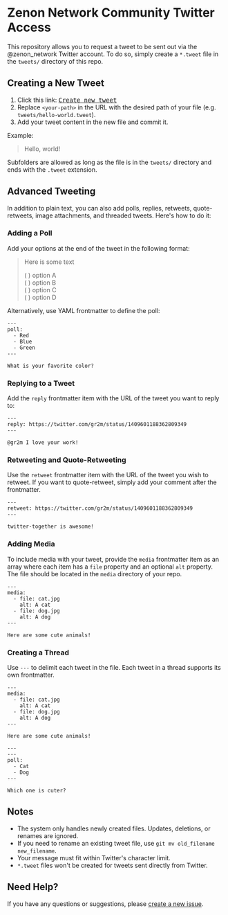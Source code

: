 # Zenon Network Community Twitter Access

This repository allows you to request a tweet to be sent out via the @zenon_network Twitter account. To do so, simply create a `*.tweet` file in the `tweets/` directory of this repo. 

## Creating a New Tweet

1. Click this link: <kbd>[Create new tweet](../../../twitter/new/master/?filename=tweets/<your-path>.tweet)</kbd>
2. Replace `<your-path>` in the URL with the desired path of your file (e.g. `tweets/hello-world.tweet`).
3. Add your tweet content in the new file and commit it.

Example:

> Hello, world!

Subfolders are allowed as long as the file is in the `tweets/` directory and ends with the `.tweet` extension.

## Advanced Tweeting

In addition to plain text, you can also add polls, replies, retweets, quote-retweets, image attachments, and threaded tweets. Here's how to do it:

### Adding a Poll

Add your options at the end of the tweet in the following format:

> Here is some text
>
> ( ) option A  
> ( ) option B  
> ( ) option C  
> ( ) option D

Alternatively, use YAML frontmatter to define the poll:

```
---
poll:
  - Red
  - Blue
  - Green
---

What is your favorite color?
```

### Replying to a Tweet

Add the `reply` frontmatter item with the URL of the tweet you want to reply to:

```
---
reply: https://twitter.com/gr2m/status/1409601188362809349
---

@gr2m I love your work!
```

### Retweeting and Quote-Retweeting

Use the `retweet` frontmatter item with the URL of the tweet you wish to retweet. If you want to quote-retweet, simply add your comment after the frontmatter.

```
---
retweet: https://twitter.com/gr2m/status/1409601188362809349
---

twitter-together is awesome!
```

### Adding Media

To include media with your tweet, provide the `media` frontmatter item as an array where each item has a `file` property and an optional `alt` property. The file should be located in the `media` directory of your repo.

```
---
media:
  - file: cat.jpg
    alt: A cat
  - file: dog.jpg
    alt: A dog
---

Here are some cute animals!
```

### Creating a Thread

Use `---` to delimit each tweet in the file. Each tweet in a thread supports its own frontmatter.

```
---
media:
  - file: cat.jpg
    alt: A cat
  - file: dog.jpg
    alt: A dog
---

Here are some cute animals!

---
---
poll:
  - Cat
  - Dog
---

Which one is cuter?
```

## Notes

- The system only handles newly created files. Updates, deletions, or renames are ignored.
- If you need to rename an existing tweet file, use `git mv old_filename new_filename`.
- Your message must fit within Twitter's character limit.
- `*.tweet` files won't be created for tweets sent directly from Twitter.

## Need Help?

If you have any questions or suggestions, please [create a new issue](https://github.com/0x3639/action/issues/new).
